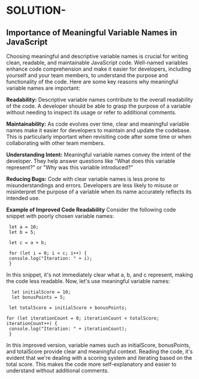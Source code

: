 # SOLUTION-

## Importance of Meaningful Variable Names in JavaScript
Choosing meaningful and descriptive variable names is crucial for writing clean, readable, and maintainable JavaScript code. Well-named variables enhance code comprehension and make it easier for developers, including yourself and your team members, to understand the purpose and functionality of the code. Here are some key reasons why meaningful variable names are important:

**Readability:** Descriptive variable names contribute to the overall readability of the code. A developer should be able to grasp the purpose of a variable without needing to inspect its usage or refer to additional comments.

**Maintainability:** As code evolves over time, clear and meaningful variable names make it easier for developers to maintain and update the codebase. This is particularly important when revisiting code after some time or when collaborating with other team members.

**Understanding Intent:** Meaningful variable names convey the intent of the developer. They help answer questions like "What does this variable represent?" or "Why was this variable introduced?"

**Reducing Bugs:** Code with clear variable names is less prone to misunderstandings and errors. Developers are less likely to misuse or misinterpret the purpose of a variable when its name accurately reflects its intended use.

**Example of Improved Code Readability**
Consider the following code snippet with poorly chosen variable names:

     let a = 10;
     let b = 5;

     let c = a + b;

     for (let i = 0; i < c; i++) {
     console.log("Iteration: " + i);
     }
In this snippet, it's not immediately clear what a, b, and c represent, making the code less readable. Now, let's use meaningful variable names:
 
      let initialScore = 10;
      let bonusPoints = 5;

     let totalScore = initialScore + bonusPoints;

    for (let iterationCount = 0; iterationCount < totalScore; iterationCount++) {
     console.log("Iteration: " + iterationCount);
     }
In this improved version, variable names such as initialScore, bonusPoints, and totalScore provide clear and meaningful context. Reading the code, it's evident that we're dealing with a scoring system and iterating based on the total score. This makes the code more self-explanatory and easier to understand without additional comments.
